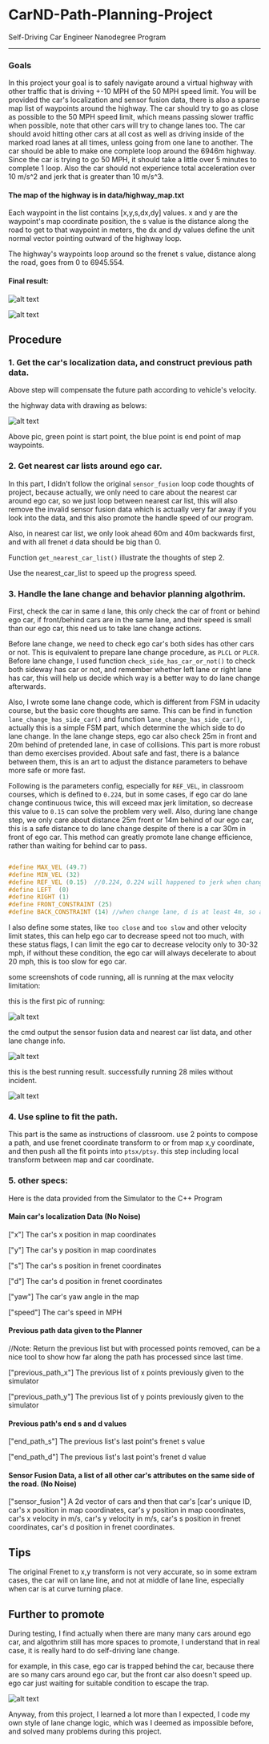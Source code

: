 # CarND-Path-Planning-Project
Self-Driving Car Engineer Nanodegree Program

----------------

[//]: # (Image References)
[image1]: ./output/fianl1.gif
[image11]: ./output/final2.gif
[image2]: ./output/trajectory.PNG
[image3]: ./output/1.PNG
[image4]: ./output/2.PNG
[image5]: ./output/best.PNG
[image6]: ./output/trap.PNG

### Goals
In this project your goal is to safely navigate around a virtual highway with other traffic that is driving +-10 MPH of the 50 MPH speed limit. You will be provided the car's localization and sensor fusion data, there is also a sparse map list of waypoints around the highway. The car should try to go as close as possible to the 50 MPH speed limit, which means passing slower traffic when possible, note that other cars will try to change lanes too. The car should avoid hitting other cars at all cost as well as driving inside of the marked road lanes at all times, unless going from one lane to another. The car should be able to make one complete loop around the 6946m highway. Since the car is trying to go 50 MPH, it should take a little over 5 minutes to complete 1 loop. Also the car should not experience total acceleration over 10 m/s^2 and jerk that is greater than 10 m/s^3.

#### The map of the highway is in data/highway_map.txt
Each waypoint in the list contains  [x,y,s,dx,dy] values. x and y are the waypoint's map coordinate position, the s value is the distance along the road to get to that waypoint in meters, the dx and dy values define the unit normal vector pointing outward of the highway loop.

The highway's waypoints loop around so the frenet s value, distance along the road, goes from 0 to 6945.554.


#### Final result:

![alt text][image1]

![alt text][image11]

## Procedure

### 1. Get the car's localization data, and construct previous path data.

Above step will compensate the future path according to vehicle's velocity.

the highway data with drawing as belows:

![alt text][image2]

Above pic, green point is start point, the blue point is end point of map waypoints.

### 2. Get nearest car lists around ego car.

In this part, I didn't follow the original `sensor_fusion` loop code thoughts of project, because actually, we only need to care about the nearest car around ego car, so we just loop between nearest car list, this will also remove the invalid sensor fusion data which is actually very far away if you look into the data, and this also promote the handle speed of our program.

Also, in nearest car list, we only look ahead 60m and 40m backwards first, and with all frenet `d` data should be big than 0.

Function `get_nearest_car_list()` illustrate the thoughts of step 2. 

Use the nearest_car_list to speed up the progress speed.

### 3. Handle the lane change and behavior planning algothrim.

First, check the car in same `d` lane, this only check the car of front or behind ego car, if front/behind cars are in the same lane, and their speed is small than our ego car, this need us to take lane change actions.

Before lane change, we need to check ego car's both sides has other cars or not. This is equivalent to prepare lane change procedure, as `PLCL` or `PLCR`. Before lane change, I used function `check_side_has_car_or_not()` to check both sideway has car or not, and remember whether left lane or right lane has car, this will help us decide which way is a better way to do lane change afterwards.

Also, I wrote some lane change code, which is different from FSM in udacity course, but the basic core thoughts are same. This can be find in function `lane_change_has_side_car()` and  function `lane_change_has_side_car()`, actually this is a simple FSM part, which determine the which side to do lane change. In the lane change steps, ego car also check 25m in front and 20m behind of pretended lane, in case of collisions. This part is more robust than demo exercises provided. About safe and fast, there is a balance between them, this is an art to adjust the distance parameters to behave more safe or more fast.

Following is the parameters config, especially for `REF_VEL`, in classroom courses, which is defined to `0.224`, but in some cases, if ego car do lane change continuous twice, this will exceed max jerk limitation, so decrease this value to `0.15` can solve the problem very well. Also, during lane change step, we only care about distance 25m front or 14m behind of our ego car, this is a safe distance to do lane change despite of there is a car 30m in front of ego car. This method can greatly promote lane change efficience, rather than waiting for behind car to pass. 

```cpp

#define MAX_VEL (49.7)
#define MIN_VEL (32)
#define REF_VEL (0.15)  //0.224, 0.224 will happened to jerk when change lane continuous.
#define LEFT  (0)
#define RIGHT (1)
#define FRONT_CONSTRAINT (25)
#define BACK_CONSTRAINT (14) //when change lane, d is at least 4m, so actually s is 10m

```

I also define some states, like `too close` and `too slow` and other velocity limit states, this can help ego car to decrease speed not too much, with these status flags, I can limit the ego car to decrease velocity only to 30-32 mph, if without these condition, the ego car will always decelerate to about 20 mph, this is too slow for ego car.

some screenshots of code running, all is running at the max velocity limitation:


this is the first pic of running:


![alt text][image3]


the cmd output the sensor fusion data and nearest car list data, and other lane change info.


![alt text][image4]


this is the best running result. successfully running 28 miles without incident.


![alt text][image5]


### 4. Use spline to fit the path.

This part is the same as instructions of classroom. use 2 points to compose a path, and use frenet coordinate transform to or from map x,y coordinate, and then push all the fit points into `ptsx/ptsy`. this step including local transform between map and car coordinate.

### 5. other specs:

Here is the data provided from the Simulator to the C++ Program

#### Main car's localization Data (No Noise)

["x"] The car's x position in map coordinates

["y"] The car's y position in map coordinates

["s"] The car's s position in frenet coordinates

["d"] The car's d position in frenet coordinates

["yaw"] The car's yaw angle in the map

["speed"] The car's speed in MPH

#### Previous path data given to the Planner

//Note: Return the previous list but with processed points removed, can be a nice tool to show how far along the path has processed since last time. 

["previous_path_x"] The previous list of x points previously given to the simulator

["previous_path_y"] The previous list of y points previously given to the simulator

#### Previous path's end s and d values 

["end_path_s"] The previous list's last point's frenet s value

["end_path_d"] The previous list's last point's frenet d value

#### Sensor Fusion Data, a list of all other car's attributes on the same side of the road. (No Noise)

["sensor_fusion"] A 2d vector of cars and then that car's [car's unique ID, car's x position in map coordinates, car's y position in map coordinates, car's x velocity in m/s, car's y velocity in m/s, car's s position in frenet coordinates, car's d position in frenet coordinates. 


## Tips

The original Frenet to x,y transform is not very accurate, so in some extram cases, the car will on lane line, and not at middle of lane line, especially when car is at curve turning place.

## Further to promote

During testing, I find actually when there are many many cars around ego car, and algothrim still has more spaces to promote, I understand that in real case, it is really hard to do self-driving lane change. 

for example, in this case, ego car is trapped behind the car, because there are so many cars around ego car, but the front car also doesn't speed up. ego car just waiting for suitable condition to escape the trap.

![alt text][image6]

Anyway, from this project, I learned a lot more than I expected, I code my own style of lane change logic, which was I deemed as impossible before, and solved many problems during this project.

